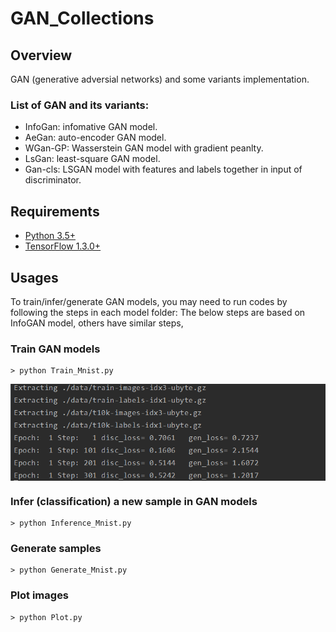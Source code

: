 # GAN_Collections

## Overview

GAN (generative adversial networks) and some variants implementation.

### List of GAN and its variants:
* InfoGan: infomative GAN model.
* AeGan: auto-encoder GAN model.
* WGan-GP: Wasserstein GAN model with gradient peanlty. 
* LsGan: least-square GAN model.
* Gan-cls: LSGAN model with features and labels together in input of discriminator.

## Requirements

- [Python 3.5+](https://anaconda.org/anaconda/python)
- [TensorFlow 1.3.0+](https://www.tensorflow.org/install/)
 
## Usages

To train/infer/generate GAN models, you may need to run codes by following the steps in each model folder:
The below steps are based on InfoGAN model, others have similar steps,
### Train GAN models
```
> python Train_Mnist.py 

```

<img align='center' img src="./GAN/InfoGan/images/InfoGan_Train.PNG">

### Infer (classification) a new sample in GAN models
```
> python Inference_Mnist.py
```

### Generate samples
```
> python Generate_Mnist.py
```

### Plot images
```
> python Plot.py
```
